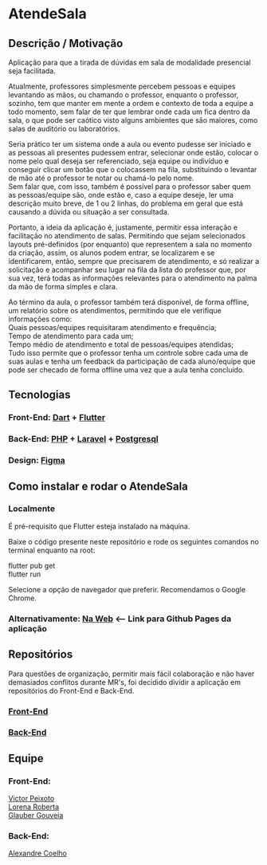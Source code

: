 # AtendeSala

## Descrição / Motivação
Aplicação para que a tirada de dúvidas em sala de modalidade presencial seja facilitada.  

Atualmente, professores simplesmente percebem pessoas e equipes levantando as mãos, ou chamando o professor, enquanto o professor, sozinho, tem que manter em mente a ordem e contexto de toda a equipe a todo momento, sem falar de ter que lembrar onde cada um fica dentro da sala, o que pode ser caótico visto alguns ambientes que são maiores, como salas de auditório ou laboratórios.  

Seria prático ter um sistema onde a aula ou evento pudesse ser iniciado e as pessoas ali presentes pudessem entrar, selecionar onde estão, colocar o nome pelo qual deseja ser referenciado, seja equipe ou indivíduo e conseguir clicar um botão que o colocassem na fila, substituindo o levantar de mão até o professor te notar ou chamá-lo pelo nome.  
Sem falar que, com isso, também é possível para o professor saber quem as pessoas/equipe são, onde estão e, caso a equipe deseje, ler uma descrição muito breve, de 1 ou 2 linhas, do problema em geral que está causando a dúvida ou situação a ser consultada.  

Portanto, a ideia da aplicação é, justamente, permitir essa interação e facilitação no atendimento de salas. Permitindo que sejam selecionados layouts pré-definidos (por enquanto) que representem a sala no momento da criação, assim, os alunos podem entrar, se localizarem e se identificarem, então, sempre que precisarem de atendimento, e só realizar a solicitação e acompanhar seu lugar na fila da lista do professor que, por sua vez, terá todas as informações relevantes para o atendimento na palma da mão de forma simples e clara.  

Ao término da aula, o professor também terá disponível, de forma offline, um relatório sobre os atendimentos, permitindo que ele verifique informações como:  
Quais pessoas/equipes requisitaram atendimento e frequência;  
Tempo de atendimento para cada um;  
Tempo médio de atendimento e total de pessoas/equipes atendidas;  
Tudo isso permite que o professor tenha um controle sobre cada uma de suas aulas e tenha um feedback da participação de cada aluno/equipe que pode ser checado de forma offline uma vez que a aula tenha concluído.  
## Tecnologias

### Front-End: [Dart](https://dart.dev/) + [Flutter](https://flutter.dev/)

### Back-End: [PHP](https://www.php.net/) + [Laravel](https://laravel.com/) + [Postgresql](https://www.postgresql.org/)

### Design: [Figma](https://www.figma.com/)

## Como instalar e rodar o AtendeSala

### Localmente

É pré-requisito que Flutter esteja instalado na máquina.  

Baixe o código presente neste repositório e rode os seguintes comandos no terminal enquanto na root:

flutter pub get  
flutter run  

Selecione a opção de navegador que preferir. Recomendamos o Google Chrome.  

### Alternativamente: [Na Web](https://victorpbp.github.io/atende-sala-build-web/#/)  <-- Link para Github Pages da aplicação

## Repositórios  
Para questões de organização, permitir mais fácil colaboração e não haver demasiados conflitos durante MR's, foi decidido dividir a aplicação em repositórios do Front-End e Back-End.  
### [Front-End](https://github.com/victorpbp/atende-sala-front)   
### [Back-End](https://github.com/Alexandre010xC/atende-sala-api)   

## Equipe

### Front-End:  
[Victor Peixoto](https://github.com/victorpbp)  
[Lorena Roberta](https://github.com/lorenarbt)   
[Glauber Gouveia](https://github.com/GlauberGouveia)  

### Back-End:
[Alexandre Coelho](https://github.com/Alexandre010xC)  

